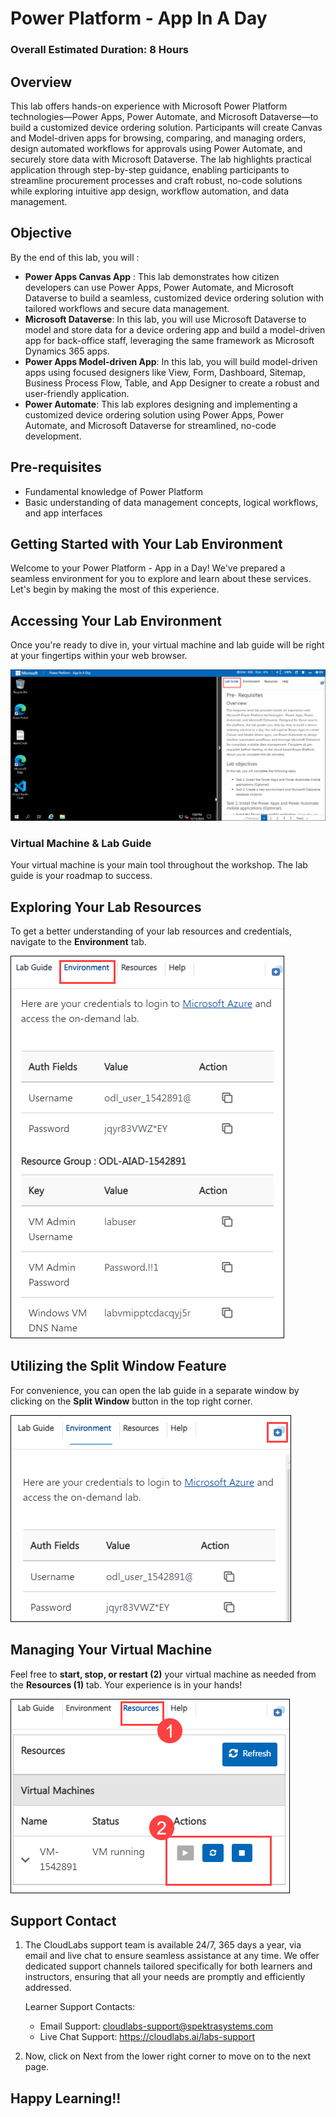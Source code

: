 # Power Platform - App In A Day

### Overall Estimated Duration: 8 Hours

## Overview

This lab offers hands-on experience with Microsoft Power Platform technologies—Power Apps, Power Automate, and Microsoft Dataverse—to build a customized device ordering solution. Participants will create Canvas and Model-driven apps for browsing, comparing, and managing orders, design automated workflows for approvals using Power Automate, and securely store data with Microsoft Dataverse. The lab highlights practical application through step-by-step guidance, enabling participants to streamline procurement processes and craft robust, no-code solutions while exploring intuitive app design, workflow automation, and data management.

## Objective

By the end of this lab, you will :

- **Power Apps Canvas App** : This lab demonstrates how citizen developers can use Power Apps, Power Automate, and Microsoft Dataverse to build a seamless, customized device ordering solution with tailored workflows and secure data management.
- **Microsoft Dataverse**: In this lab, you will use Microsoft Dataverse to model and store data for a device ordering app and build a model-driven app for back-office staff, leveraging the same framework as Microsoft Dynamics 365 apps.
- **Power Apps Model-driven App**: In this lab, you will build model-driven apps using focused designers like View, Form, Dashboard, Sitemap, Business Process Flow, Table, and App Designer to create a robust and user-friendly application.
- **Power Automate**: This lab explores designing and implementing a customized device ordering solution using Power Apps, Power Automate, and Microsoft Dataverse for streamlined, no-code development.

## Pre-requisites

- Fundamental knowledge of Power Platform
- Basic understanding of data management concepts, logical workflows, and app interfaces

## Getting Started with Your Lab Environment
 
Welcome to your Power Platform - App in a Day! We've prepared a seamless environment for you to explore and learn about these services. Let's begin by making the most of this experience.
 
## Accessing Your Lab Environment
 
Once you're ready to dive in, your virtual machine and lab guide will be right at your fingertips within your web browser.

   ![](images/pp500.png)

### Virtual Machine & Lab Guide
 
 Your virtual machine is your main tool throughout the workshop. The lab guide is your roadmap to success.
 
## Exploring Your Lab Resources
 
To get a better understanding of your lab resources and credentials, navigate to the **Environment** tab.
 
   ![](images/pp501.png)
 
## Utilizing the Split Window Feature
 
For convenience, you can open the lab guide in a separate window by clicking on the **Split Window** button in the top right corner.
 
   ![](images/pp503.png)
 
## Managing Your Virtual Machine
 
Feel free to **start, stop, or restart (2)** your virtual machine as needed from the **Resources (1)** tab. Your experience is in your hands!

   ![](images/pp504.png)

## Support Contact

1. The CloudLabs support team is available 24/7, 365 days a year, via email and live chat to ensure seamless assistance at any time. We offer dedicated support channels tailored specifically for both learners and instructors, ensuring that all your needs are promptly and efficiently addressed.

   Learner Support Contacts:

   - Email Support: cloudlabs-support@spektrasystems.com
   - Live Chat Support: https://cloudlabs.ai/labs-support

1. Now, click on Next from the lower right corner to move on to the next page.
   
## Happy Learning!!
